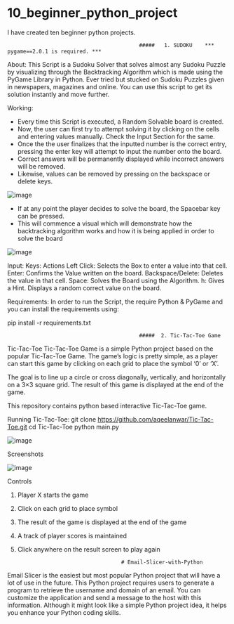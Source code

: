 # 10_beginner_python_project
I have created ten beginner python projects.

                                              #####   1. SUDOKU    *** pygame==2.0.1 is required. *** 

About:
This Script is a Sudoku Solver that solves almost any Sudoku Puzzle by visualizing through the Backtracking Algorithm which is made using the PyGame Library in Python. Ever tried but stucked on Sudoku Puzzles given in newspapers, magazines and online. You can use this script to get its solution instantly and move further.

Working:
- Every time this Script is executed, a Random Solvable board is created.
- Now, the user can first try to attempt solving it by clicking on the cells and entering values manually. Check the Input Section for the same.
- Once the the user finalizes that the inputted number is the correct entry, pressing the enter key will attempt to input the number onto the board.
- Correct answers will be permanently displayed while incorrect answers will be removed.
- Likewise, values can be removed by pressing on the backspace or delete keys.

![image](https://user-images.githubusercontent.com/86731454/220151688-03482f03-8e2b-400f-bdf2-927f182e1344.png)

- If at any point the player decides to solve the board, the Spacebar key can be pressed.
- This will commence a visual which will demonstrate how the backtracking algorithm works and how it is being applied in order to solve the board

![image](https://user-images.githubusercontent.com/86731454/220151870-ca4a08b0-7c06-4c8b-be2c-c2e1237eeb3a.png)

Input:
Keys:	Actions
Left Click:	      Selects the Box to enter a value into that cell.
Enter:    	      Confirms the Value written on the board.
Backspace/Delete:	Deletes the value in that cell.
Space:      	    Solves the Board using the Algorithm.
h:              	Gives a Hint. Displays a random correct value on the board.


Requirements:
In order to run the Script, the require Python & PyGame and you can install the requirements using:

pip install -r requirements.txt






                                              #####  2. Tic-Tac-Toe Game

Tic-Tac-Toe
Tic-Tac-Toe Game is a simple Python project based on the popular Tic-Tac-Toe Game. The game’s logic is pretty simple, as a player can start this game by clicking on each grid to place the symbol ‘0’ or ‘X’.

The goal is to line up a circle or cross diagonally, vertically, and horizontally on a 3×3 square grid. The result of this game is displayed at the end of the game.

This repository contains python based interactive Tic-Tac-Toe game.

Running Tic-Tac-Toe:
git clone https://github.com/aqeelanwar/Tic-Tac-Toe.git
cd Tic-Tac-Toe
python main.py

![image](https://user-images.githubusercontent.com/86731454/220153339-e78c5d62-d4b4-4d54-9bbb-a6b491d25a36.png)

Screenshots

![image](https://user-images.githubusercontent.com/86731454/220153488-fa9396f9-6a92-4952-a500-e1b5188cfc23.png)

Controls
1. Player X starts the game
2. Click on each grid to place symbol
3. The result of the game is displayed at the end of the game
4. A track of player scores is maintained
5. Click anywhere on the result screen to play again




                                        # Email-Slicer-with-Python

Email Slicer is the easiest but most popular Python project that will have a lot of use in the future. This Python project requires users to generate a program to retrieve the username and domain of an email. You can customize the application and send a message to the host with this information. Although it might look like a simple Python project idea, it helps you enhance your Python coding skills.




